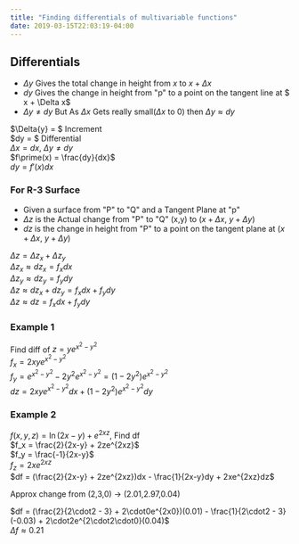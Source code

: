 ```yaml
---
title: "Finding differentials of multivariable functions"
date: 2019-03-15T22:03:19-04:00
---
```


## Differentials
* $\Delta y$ Gives the total change in height from $x$ to $x + \Delta x$
* $dy$ Gives the change in height from "p" to a point on the tangent line at $ x + \Delta x$  
* $\Delta y \ne dy$ But As $\Delta x$ Gets really small($\Delta x$ to 0) then $\Delta y \approx dy$

$\Delta{y} = $ Increment  
$dy = $ Differential  
$\Delta{x} = dx,\ \Delta{y} \ne dy$  
$f\prime(x) = \frac{dy}{dx}$  
$dy = f\prime(x)dx$

### For R-3 Surface
* Given a surface from "P" to "Q" and a Tangent Plane at "p"
* $\Delta z$ is the Actual change from "P" to "Q" (x,y) to ($x + \Delta{x},\ y + \Delta{y}$)
* $dz$ is the change in height from "P" to a point on the tangent plane at ($x + \Delta{x},\ y + \Delta{y}$)

$\Delta{z} = \Delta{z_x} + \Delta{z_y}$  
$\Delta{z_x} \approx dz_x = f_xdx$  
$\Delta{z_y} \approx dz_y = f_ydy$  
$\Delta{z} \approx dz_x + dz_y = f_xdx + f_ydy$  
$\Delta{z} \approx dz = f_xdx + f_ydy$

### Example 1
Find diff of $z = ye^{x^2-y^2}$  
$f_x = 2xye^{x^2-y^2}$  
$f_y = e^{x^2-y^2} - 2y^2e^{x^2-y^2} = (1-2y^2)e^{x^2-y^2}$  
$dz = 2xye^{x^2-y^2}dx + (1-2y^2)e^{x^2-y^2}dy$

### Example 2
$f(x,y,z) = \ln(2x-y)+e^{2xz}$, Find df  
$f_x = \frac{2}{2x-y} + 2ze^{2xz}$  
$f_y = \frac{-1}{2x-y}$  
$f_z = 2xe^{2xz}$  
$df = (\frac{2}{2x-y} + 2ze^{2xz})dx - \frac{1}{2x-y}dy + 2xe^{2xz}dz$  
  
Approx  change from (2,3,0) -> (2.01,2.97,0.04)    

$df = (\frac{2}{2\cdot2 - 3} + 2\cdot0e^{2x0})(0.01) - \frac{1}{2\cdot2 - 3}(-0.03) + 2\cdot2e^{2\cdot2\cdot0}(0.04)$  
$\Delta{f} \approx 0.21$
